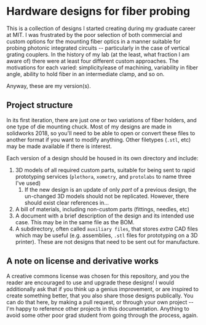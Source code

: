 # Hardware designs for fiber probing

This is a collection of designs I started creating during my graduate career at MIT. 
I was frustrated by the poor selection of both commercial and custom options for the mounting fiber optics in a manner suitable for probing photonic integrated circuits -- particularly in the case of vertical grating couplers. 
In the history of my lab (at the least, what fraction I am aware of) there were at least four different custom approaches.
The motivations for each varied: simplicity/ease of machining, variability in fiber angle, ability to hold fiber in an intermediate clamp, and so on.

Anyway, these are my version(s). 

## Project structure
In its first iteration, there are just one or two variations of fiber holders, and one type of die mounting chuck. 
Most of my designs are made in solidworks 2018, so you'll need to be able to open or convert these files to another format if you want to modify anything. 
Other filetypes (`.stl`, etc) may be made available if there is interest.

Each version of a design should be housed in its own directory and include: 
1. 3D models of all required custom parts, suitable for being sent to rapid prototyping services (`plethora`, `xometry`, and `protolabs` to name three I've used)
    1. If the new design is an update of only _part_ of a previous design, the un-changed 3D models should not be replicated. However, there should exist clear references in...
3. A bill of materials, including non-custom parts (fittings, needles, etc)
4. A document with a brief description of the design and its intended use case. This may be in the same file as the BOM. 
5. A subdirectory, often called `auxiliary files`, that stores *extra* CAD files which may be useful (e.g.  assemblies, `.stl` files for prototyping on a 3D printer). These are not designs that need to be sent out for manufacture.

## A note on license and derivative works
A creative commons license was chosen for this repository, and you the reader are encouraged to use and upgrade these designs! 
I would additionally ask that if you think up a genius improvement, or are inspired to create something better, that you also share those designs publically. 
You can do that here, by making a pull request, or through your own project -- I'm happy to reference other projects in this documentation. 
Anything to avoid some other poor grad student from going through the process, again.


